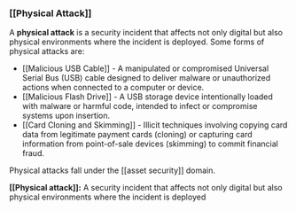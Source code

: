 ### **[[Physical Attack]]**

A **physical attack** is a security incident that affects not only digital but also physical environments where the incident is deployed. Some forms of physical attacks are:

- [[Malicious USB Cable]] - A manipulated or compromised Universal Serial Bus (USB) cable designed to deliver malware or unauthorized actions when connected to a computer or device.
- [[Malicious Flash Drive]] - A USB storage device intentionally loaded with malware or harmful code, intended to infect or compromise systems upon insertion.
- [[Card Cloning and Skimming]] - Illicit techniques involving copying card data from legitimate payment cards (cloning) or capturing card information from point-of-sale devices (skimming) to commit financial fraud.
    
Physical attacks fall under the [[asset security]] domain.

**[[Physical attack]]:** A security incident that affects not only digital but also physical environments where the incident is deployed